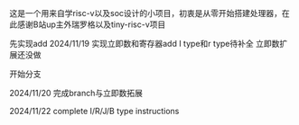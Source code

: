 这是一个用来自学risc-v以及soc设计的小项目，初衷是从零开始搭建处理器，在此感谢B站up主外瑞罗格以及tiny-risc-v项目

先实现add 
2024/11/19 实现立即数和寄存器add I type和r type待补全 立即数扩展还没做

开始分支

2024/11/20 完成branch与立即数拓展

2024/11/22 complete I/R/J/B type instructions